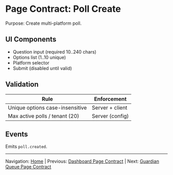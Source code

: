 # Page Contract: Poll Create

Purpose: Create multi-platform poll.

## UI Components

* Question input (required 10..240 chars)
* Options list (1..10 unique)
* Platform selector
* Submit (disabled until valid)

## Validation

| Rule | Enforcement |
|------|-------------|
| Unique options case-insensitive | Server + client |
| Max active polls / tenant (20) | Server (config) |

## Events

Emits `poll.created`.

---
Navigation: [Home](home.md) | Previous: [Dashboard Page Contract](page_contract_dashboard.md) | Next: [Guardian Queue Page Contract](page_contract_guardian_queue.md)
